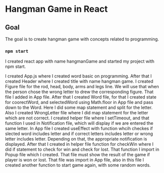 # Hangman Game in React

## Goal

The goal is to create hangman game with concepts related to programming.

### `npm start`

I created react app with name hangmanGame and started my project with npm start.

I created App.js where I created word basic on programming. 
After that I created Header where I created title with name hangman game.
I created Figure file for the rod, head, body, arms and legs line. We will use that when the person chose the wrong letter to drew the corresponding figure. That file I added in App file.
After that I created Word file, for that I created state for coorectWord, and selectedWord using Math.floor in App file and pass down to the Word. Here I did some map statement and split for the letter. Also I created WrongLetter file where I did map statement for the letter which are not correct.
I created helper file where I setTimeout, and that function I used in Notification file, which will display if we are entered the same letter. In App file I created useEffect with function whcih checkes if slected word includes letter and if correct letters includes letter or wrong letter includes letter. Depending on that, the appropriate notification is displayed.
After that I created in helper file function for checkWin where I did if statement to check for win and check for lost. That function I import in Popup file which I created. That file must show the result of the game if player is won or lost. That file was import in App file, also in this file I created another function to start game again, with some random words.